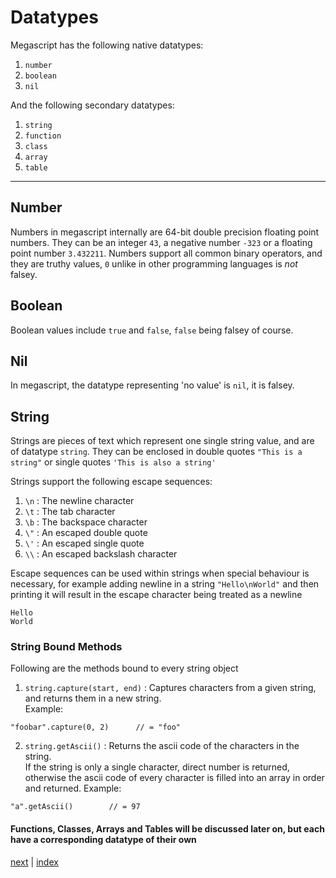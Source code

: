<h1>Datatypes</h1>

Megascript has the following native datatypes:

1. `number`
2. `boolean`
3. `nil`

And the following secondary datatypes:

1. `string`
2. `function`
3. `class`
4. `array`
5. `table`
<hr>

<h2>Number</h2>

Numbers in megascript internally are 64-bit double precision floating point numbers.
They can be an integer `43`, a negative number `-323` or a floating point number `3.432211`.
Numbers support all common binary operators, and they are truthy values, `0` unlike in other programming languages is <i>not</i> falsey. 

<h2>Boolean</h2>

Boolean values include `true` and `false`, `false` being falsey of course.

<h2>Nil</h2>

In megascript, the datatype representing 'no value' is `nil`, it is falsey.

<h2>String</h2>

Strings are pieces of text which represent one single string value, and are of datatype `string`.
They can be enclosed in double quotes `"This is a string"` or single quotes `'This is also a string'`

Strings support the following escape sequences:
1. `\n` : The newline character
2. `\t` : The tab character
3. `\b` : The backspace character 
4. `\"` : An escaped double quote 
5. `\'` : An escaped single quote
6. `\\` : An escaped backslash character 

Escape sequences can be used within strings when special behaviour is necessary, for example adding newline in a string `"Hello\nWorld"`
and then printing it will result in the escape character being treated as a newline
```
Hello
World
```

<h3>String Bound Methods</h3>
Following are the methods bound to every string object 

1. `string.capture(start, end)` : Captures characters from a given string, and returns them in a new string.<br>
Example:
```
"foobar".capture(0, 2)      // = "foo"
```

2. `string.getAscii()` : Returns the ascii code of the characters in the string.<br>
If the string is only a single character, direct number is returned, otherwise the ascii code of every character is filled into an array in order and returned.
Example:
```
"a".getAscii()        // = 97 
```
<h4> Functions, Classes, Arrays and Tables will be discussed later on, but each have a corresponding datatype of their own </h4>

[next](/docs/operators.md) | [index](/docs/documentation.md)
